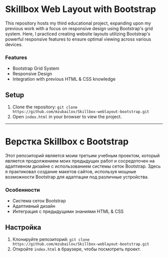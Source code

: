 # Skillbox Web Layout with Bootstrap

This repository hosts my third educational project, expanding upon my previous work with a focus on responsive design using Bootstrap's grid system. Here, I practiced creating website layouts utilizing Bootstrap's powerful responsive features to ensure optimal viewing across various devices.

### Features

- Bootstrap Grid System
- Responsive Design
- Integration with previous HTML & CSS knowledge

## Setup

1. Clone the repository: `git clone https://github.com/mzubailov/Skillbox-weblayout-bootstrap.git`
2. Open `index.html` in your browser to view the project.

---

# Верстка Skillbox с Bootstrap

Этот репозиторий является моим третьим учебным проектом, который является продолжением моих предыдущих работ и сосредоточен на адаптивном дизайне с использованием системы сеток Bootstrap. Здесь я практиковал создание макетов сайтов, используя мощные возможности Bootstrap для адаптации под различные устройства.

### Особенности

- Система сеток Bootstrap
- Адаптивный дизайн
- Интеграция с предыдущими знаниями HTML & CSS

## Настройка

1. Клонируйте репозиторий: `git clone https://github.com/mzubailov/Skillbox-weblayout-bootstrap.git`
2. Откройте `index.html` в браузере, чтобы посмотреть проект.
